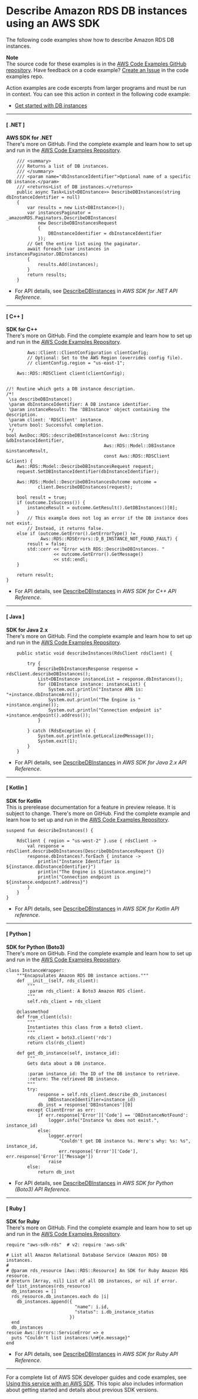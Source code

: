 # Describe Amazon RDS DB instances using an AWS SDK<a name="example_rds_DescribeDBInstances_section"></a>

The following code examples show how to describe Amazon RDS DB instances\.

**Note**  
The source code for these examples is in the [AWS Code Examples GitHub repository](https://github.com/awsdocs/aws-doc-sdk-examples)\. Have feedback on a code example? [Create an Issue](https://github.com/awsdocs/aws-doc-sdk-examples/issues/new/choose) in the code examples repo\. 

Action examples are code excerpts from larger programs and must be run in context\. You can see this action in context in the following code example: 
+  [Get started with DB instances](example_rds_Scenario_GetStartedInstances_section.md) 

------
#### [ \.NET ]

**AWS SDK for \.NET**  
 There's more on GitHub\. Find the complete example and learn how to set up and run in the [AWS Code Examples Repository](https://github.com/awsdocs/aws-doc-sdk-examples/tree/main/dotnetv3/RDS#code-examples)\. 
  

```
    /// <summary>
    /// Returns a list of DB instances.
    /// </summary>
    /// <param name="dbInstanceIdentifier">Optional name of a specific DB instance.</param>
    /// <returns>List of DB instances.</returns>
    public async Task<List<DBInstance>> DescribeDBInstances(string dbInstanceIdentifier = null)
    {
        var results = new List<DBInstance>();
        var instancesPaginator = _amazonRDS.Paginators.DescribeDBInstances(
            new DescribeDBInstancesRequest
            {
                DBInstanceIdentifier = dbInstanceIdentifier
            });
        // Get the entire list using the paginator.
        await foreach (var instances in instancesPaginator.DBInstances)
        {
            results.Add(instances);
        }
        return results;
    }
```
+  For API details, see [DescribeDBInstances](https://docs.aws.amazon.com/goto/DotNetSDKV3/rds-2014-10-31/DescribeDBInstances) in *AWS SDK for \.NET API Reference*\. 

------
#### [ C\+\+ ]

**SDK for C\+\+**  
 There's more on GitHub\. Find the complete example and learn how to set up and run in the [AWS Code Examples Repository](https://github.com/awsdocs/aws-doc-sdk-examples/tree/main/cpp/example_code/rds#code-examples)\. 
  

```
        Aws::Client::ClientConfiguration clientConfig;
        // Optional: Set to the AWS Region (overrides config file).
        // clientConfig.region = "us-east-1";

    Aws::RDS::RDSClient client(clientConfig);


//! Routine which gets a DB instance description.
/*!
 \sa describeDBInstance()
 \param dbInstanceIdentifier: A DB instance identifier.
 \param instanceResult: The 'DBInstance' object containing the description.
 \param client: 'RDSClient' instance.
 \return bool: Successful completion.
 */
bool AwsDoc::RDS::describeDBInstance(const Aws::String &dbInstanceIdentifier,
                                     Aws::RDS::Model::DBInstance &instanceResult,
                                     const Aws::RDS::RDSClient &client) {
    Aws::RDS::Model::DescribeDBInstancesRequest request;
    request.SetDBInstanceIdentifier(dbInstanceIdentifier);

    Aws::RDS::Model::DescribeDBInstancesOutcome outcome =
            client.DescribeDBInstances(request);

    bool result = true;
    if (outcome.IsSuccess()) {
        instanceResult = outcome.GetResult().GetDBInstances()[0];
    }
        // This example does not log an error if the DB instance does not exist.
        // Instead, it returns false.
    else if (outcome.GetError().GetErrorType() !=
             Aws::RDS::RDSErrors::D_B_INSTANCE_NOT_FOUND_FAULT) {
        result = false;
        std::cerr << "Error with RDS::DescribeDBInstances. "
                  << outcome.GetError().GetMessage()
                  << std::endl;
    }

    return result;
}
```
+  For API details, see [DescribeDBInstances](https://docs.aws.amazon.com/goto/SdkForCpp/rds-2014-10-31/DescribeDBInstances) in *AWS SDK for C\+\+ API Reference*\. 

------
#### [ Java ]

**SDK for Java 2\.x**  
 There's more on GitHub\. Find the complete example and learn how to set up and run in the [AWS Code Examples Repository](https://github.com/awsdocs/aws-doc-sdk-examples/tree/main/javav2/example_code/rds#readme)\. 
  

```
    public static void describeInstances(RdsClient rdsClient) {

        try {
            DescribeDbInstancesResponse response = rdsClient.describeDBInstances();
            List<DBInstance> instanceList = response.dbInstances();
            for (DBInstance instance: instanceList) {
                System.out.println("Instance ARN is: "+instance.dbInstanceArn());
                System.out.println("The Engine is " +instance.engine());
                System.out.println("Connection endpoint is" +instance.endpoint().address());
            }

        } catch (RdsException e) {
            System.out.println(e.getLocalizedMessage());
            System.exit(1);
        }
    }
```
+  For API details, see [DescribeDBInstances](https://docs.aws.amazon.com/goto/SdkForJavaV2/rds-2014-10-31/DescribeDBInstances) in *AWS SDK for Java 2\.x API Reference*\. 

------
#### [ Kotlin ]

**SDK for Kotlin**  
This is prerelease documentation for a feature in preview release\. It is subject to change\.
 There's more on GitHub\. Find the complete example and learn how to set up and run in the [AWS Code Examples Repository](https://github.com/awsdocs/aws-doc-sdk-examples/tree/main/kotlin/services/rds#code-examples)\. 
  

```
suspend fun describeInstances() {

    RdsClient { region = "us-west-2" }.use { rdsClient ->
        val response = rdsClient.describeDbInstances(DescribeDbInstancesRequest {})
        response.dbInstances?.forEach { instance ->
            println("Instance Identifier is ${instance.dbInstanceIdentifier}")
            println("The Engine is ${instance.engine}")
            println("Connection endpoint is ${instance.endpoint?.address}")
        }
    }
}
```
+  For API details, see [DescribeDBInstances](https://github.com/awslabs/aws-sdk-kotlin#generating-api-documentation) in *AWS SDK for Kotlin API reference*\. 

------
#### [ Python ]

**SDK for Python \(Boto3\)**  
 There's more on GitHub\. Find the complete example and learn how to set up and run in the [AWS Code Examples Repository](https://github.com/awsdocs/aws-doc-sdk-examples/tree/main/python/example_code/rds#code-examples)\. 
  

```
class InstanceWrapper:
    """Encapsulates Amazon RDS DB instance actions."""
    def __init__(self, rds_client):
        """
        :param rds_client: A Boto3 Amazon RDS client.
        """
        self.rds_client = rds_client

    @classmethod
    def from_client(cls):
        """
        Instantiates this class from a Boto3 client.
        """
        rds_client = boto3.client('rds')
        return cls(rds_client)

    def get_db_instance(self, instance_id):
        """
        Gets data about a DB instance.

        :param instance_id: The ID of the DB instance to retrieve.
        :return: The retrieved DB instance.
        """
        try:
            response = self.rds_client.describe_db_instances(
                DBInstanceIdentifier=instance_id)
            db_inst = response['DBInstances'][0]
        except ClientError as err:
            if err.response['Error']['Code'] == 'DBInstanceNotFound':
                logger.info("Instance %s does not exist.", instance_id)
            else:
                logger.error(
                    "Couldn't get DB instance %s. Here's why: %s: %s", instance_id,
                    err.response['Error']['Code'], err.response['Error']['Message'])
                raise
        else:
            return db_inst
```
+  For API details, see [DescribeDBInstances](https://docs.aws.amazon.com/goto/boto3/rds-2014-10-31/DescribeDBInstances) in *AWS SDK for Python \(Boto3\) API Reference*\. 

------
#### [ Ruby ]

**SDK for Ruby**  
 There's more on GitHub\. Find the complete example and learn how to set up and run in the [AWS Code Examples Repository](https://github.com/awsdocs/aws-doc-sdk-examples/tree/main/ruby/example_code/rds#code-examples)\. 
  

```
require "aws-sdk-rds"  # v2: require 'aws-sdk'

# List all Amazon Relational Database Service (Amazon RDS) DB instances.
#
# @param rds_resource [Aws::RDS::Resource] An SDK for Ruby Amazon RDS resource.
# @return [Array, nil] List of all DB instances, or nil if error.
def list_instances(rds_resource)
  db_instances = []
  rds_resource.db_instances.each do |i|
    db_instances.append({
                          "name": i.id,
                          "status": i.db_instance_status
                        })
  end
  db_instances
rescue Aws::Errors::ServiceError => e
  puts "Couldn't list instances:\n#{e.message}"
end
```
+  For API details, see [DescribeDBInstances](https://docs.aws.amazon.com/goto/SdkForRubyV3/rds-2014-10-31/DescribeDBInstances) in *AWS SDK for Ruby API Reference*\. 

------

For a complete list of AWS SDK developer guides and code examples, see [Using this service with an AWS SDK](CHAP_Tutorials.md#sdk-general-information-section)\. This topic also includes information about getting started and details about previous SDK versions\.